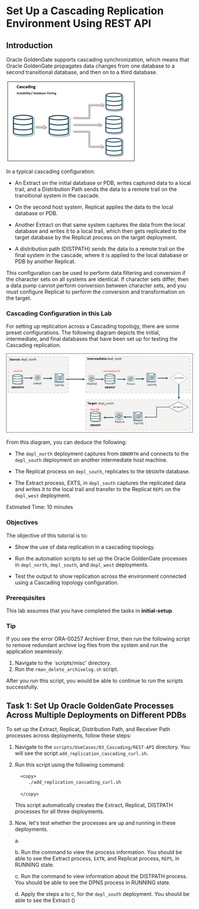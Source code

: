 # Set Up a Cascading Replication Environment Using REST API  


## Introduction

Oracle GoldenGate supports cascading synchronization, which means that Oracle GoldenGate propagates data changes from one database to a second transitional database, and then on to a third database.

![This image shows the Cascading topology.](./images/cascading.png)

In a typical cascading configuration: 

* An Extract on the initial database or PDB, writes captured data to a local trail, and a Distribution Path sends the data to a remote trail on the transitional system in the cascade.

* On the second host system, Replicat applies the data to the local database or PDB.

* Another Extract on that same system captures the data from the local database and writes it to a local trail, which then gets replicated to the target database by the Replicat process on the target deployment.

* A distribution path (DISTPATH) sends the data to a remote trail on the final system in the cascade, where it is applied to the local database or PDB by another Replicat.

This configuration can be used to perform data filtering and conversion if the character sets on all systems are identical. If character sets differ, then a data pump cannot perform conversion between character sets, and you must configure Replicat to perform the conversion and transformation on the target.

### Cascading Configuration in this Lab

For setting up replication across a Cascading topology, there are some preset configurations. The following diagram depicts the initial, intermediate, and final databases that have been set up for testing the Cascading replication. 

![The initial source database, DBNORTH, replicates to the intermediate database, DBWEST, then the Extract from from DBWEST writes to the local trail and sends the data to DBSOUTH using a distribution path](./images/cascading_livelab_uc.png)

From this diagram, you can deduce the following: 

* The `depl_north` deployment captures from `DBNORTH` and connects to the `depl_south` deployment on another intermediate host machine. 

* The Replicat process on `depl_south`, replicates to the `DBSOUTH` database.  

* The Extract process, EXTS, in `depl_south` captures the replicated data and writes it to the local trail and transfer to the Replicat `REPS` on the `depl_west` deployment.  



Estimated Time: 10 minutes

### Objectives

The objective of this tutorial is to:

* Show the use of data replication in a cascading topology.

* Run the automation scripts to set up the Oracle GoldenGate processes in `depl_north`, `depl_south`, and `depl_west` deployments. 

* Test the output to show replication across the environment connected using a Cascading topology configuration.

### Prerequisites

This lab assumes that you have completed the tasks in **initial-setup**.

### Tip

If you see the error ORA-00257 Archiver Error, then run the following script to remove redundant archive log files from the system and run the application seamlessly:

1. Navigate to the `scripts/misc' directory.
2. Run the `rman_delete_archivelog.sh` script. 

After you run this script, you would be able to continue to run the scripts successfully.

## Task 1: Set Up Oracle GoldenGate Processes Across Multiple Deployments on Different PDBs

   To set up the Extract, Replicat, Distribution Path, and Receiver Path processes across deployments, follow these steps:

   1. Navigate to the `scripts/UseCases/03_Cascading/REST-API` directory. You will see the script `add_replication_cascading_curl.sh`.

   2. Run this script using the following command:

      ```
        <copy>
           ./add_replication_cascading_curl.sh
   
        </copy>
      ```
      This script automatically creates the Extract, Replicat, DISTPATH processes for all three deployments.

   3. Now, let's test whether the processes are up and running in these deployments. 

       a. 

       b. Run the command to view the process information. You should be able to see the Extract process, `EXTN`, and Replicat process, `REPS`, in RUNNING state.

       c. Run the command to view information about the DISTPATH process. You should be able to see the DPNS process in RUNNING state.

       d. Apply the steps a to c, for the `depl_south` deployment. You should be able to see the Extract ()